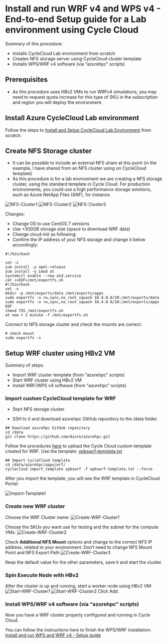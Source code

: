 # Install and run WRF v4 and WPS v4 - End-to-end Setup guide for a Lab environment using Cycle Cloud

Summary of this procedure:
- Installs CycleCloud Lab environment from scratch
- Creates NFS storage server using CycleCloud cluster template
- Installs WPS/WRF v4 software (via “azurehpc” scripts)
  
## Prerequisites
- As this procedure uses HBv2 VMs to run WRFv4 simulations, you may need to request quota increase for this type of SKU in the subscription and region you will deploy the environment. 


## Install Azure CycleCloud Lab environment
Follow the steps to [Install and Setup CycleCloud Lab Environment](../../tutorials/cyclecloud/install-cyclecloud.md) from scratch.
 
 
## Create NFS Storage cluster
- It can be possible to include an external NFS share at this point (in the example, I have shared from an NFS cluster using on CycleCloud template)
- As this procedure is for a lab environment we are creating a NFS storage cluster, using the standard template in Cycle Cloud. For production environments, you could use a high performance storage solutions, such as  Azure NetApp Files (ANF), for instance.


![NFS-Cluster1](images/NFS-Cluster1.png)
![NFS-Cluster2](images/NFS-Cluster2.png)
![NFS-Cluster3](images/NFS-Cluster3.png)

Changes:
- Change OS to use CentOS 7 versions
- Use +300GB storage size (space to download WRF data)
- Change cloud-init as following:
- Confirm the IP address of your NFS storage and change it below accordingly:

```
#!/bin/bash

set -x
yum install -y epel-release
yum install -y Lmod at
systemctl enable --now atd.service
cat <<EOF>/mnt/exportfs.sh
#!/bin/bash
set -x
mkdir -p /mnt/exports/data /mnt/exports/apps
sudo exportfs -o rw,sync,no_root_squash 10.4.0.0/20:/mnt/exports/data
sudo exportfs -o rw,sync,no_root_squash 10.4.0.0/20:/mnt/exports/apps
EOF
chmod 755 /mnt/exportfs.sh
at now + 2 minute -f /mnt/exportfs.sh
```

Connect to NFS storage cluster and check the mounts are correct:
```
# check mount
sudo exportfs -s
```

## Setup WRF cluster using HBv2 VM
Summary of steps:
-	Import WRF cluster template (from “azurehpc” scripts) 
-	Start WRF cluster using HBv2 VM 
-	Install WRF/WPS v4 software (from “azurehpc” scripts) 


### Import custom CycleCloud template for WRF

- Start NFS storage cluster

- SSH to it and download azurehpc GitHub repository to the /data folder. 
```
## Download azurehpc GitHub repository
cd /data
git clone https://github.com/Azure/azurehpc.git
```

Follow the procedures [here](https://docs.microsoft.com/en-us/azure/cyclecloud/tutorials/modify-cluster-template?view=cyclecloud-8#import-the-new-cluster-template) to upload the Cycle Cloud custom template created for WRF.
Use the template: [opbswrf-template.txt](opbswrf-template.txt) 
```
## Import CycleCloud template
cd /data/azurehpc/apps/wrf/
cyclecloud import_template opbswrf -f opbswrf-template.txt --force
``` 
After you import the template, you will see the WRF template in CycleCloud Portal:

![Import-Template1](images/Import-Template1.png)

### Create new WRF cluster
Choose the WRF Cluster name:
![Create-WRF-Cluster1](images/Create-WRF-Cluster1.png)

Choose the SKUs you want use for testing and the subnet for the compute VMs:
![Create-WRF-Cluster2](images/Create-WRF-Cluster2a.png)

Check **Additional NFS Mount** options and change to the correct NFS IP address, related to your environment. Don’t need to change NFS Mount Point and NFS Export Path
![Create-WRF-Cluster3](images/Create-WRF-Cluster3.png)

Keep the default value for the other parameters, save it and start the cluster.

### Spin Execute Node with HBv2
After the cluster is up and running, start a worker node using HBv2 VM:
![Start-WRF-Cluster1](images/Start-WRF-Cluster1.png)
![Start-WRF-Cluster2](images/Start-WRF-Cluster2.png)
Click Add.

### Install WPS/WRF v4 software (via “azurehpc” scripts)

Now you have a WRF cluster properly configured and running in Cycle Cloud. 

You can follow the instructions here to finish the WPS/WRF installation: [Install and run WPS and WRF v4 - Setup guide](../../wrf/../README.md) 

